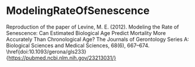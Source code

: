 # ModelingRateOfSenescence
Reproduction of the paper of Levine, M. E. (2012). Modeling the Rate of Senescence: Can Estimated Biological Age Predict Mortality More Accurately Than Chronological Age? The Journals of Gerontology Series A: Biological Sciences and Medical Sciences, 68(6), 667–674. \href{doi:10.1093/gerona/gls233}{https://pubmed.ncbi.nlm.nih.gov/23213031/}

